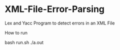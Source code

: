 XML-File-Error-Parsing
======================

Lex and Yacc Program to detect errors in an XML File

How to run


bash run.sh
./a.out
	     


